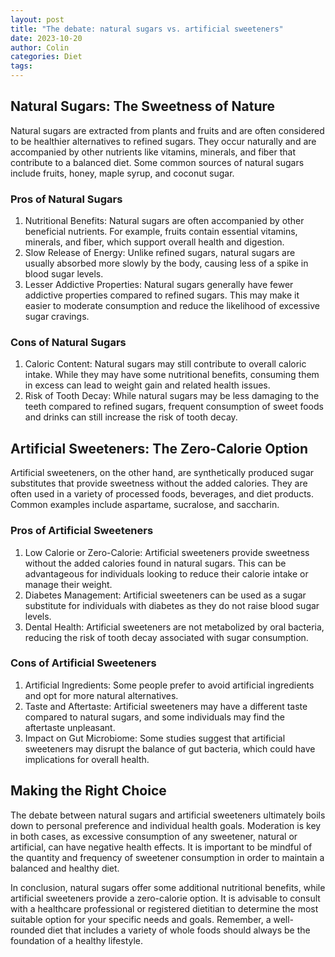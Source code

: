 ```yaml
---
layout: post
title: "The debate: natural sugars vs. artificial sweeteners"
date: 2023-10-20
author: Colin
categories: Diet
tags: 
---
```


## Natural Sugars: The Sweetness of Nature
Natural sugars are extracted from plants and fruits and are often considered to be healthier alternatives to refined sugars. They occur naturally and are accompanied by other nutrients like vitamins, minerals, and fiber that contribute to a balanced diet. Some common sources of natural sugars include fruits, honey, maple syrup, and coconut sugar.

### Pros of Natural Sugars
1. Nutritional Benefits: Natural sugars are often accompanied by other beneficial nutrients. For example, fruits contain essential vitamins, minerals, and fiber, which support overall health and digestion.
2. Slow Release of Energy: Unlike refined sugars, natural sugars are usually absorbed more slowly by the body, causing less of a spike in blood sugar levels.
3. Lesser Addictive Properties: Natural sugars generally have fewer addictive properties compared to refined sugars. This may make it easier to moderate consumption and reduce the likelihood of excessive sugar cravings.

### Cons of Natural Sugars
1. Caloric Content: Natural sugars may still contribute to overall caloric intake. While they may have some nutritional benefits, consuming them in excess can lead to weight gain and related health issues.
2. Risk of Tooth Decay: While natural sugars may be less damaging to the teeth compared to refined sugars, frequent consumption of sweet foods and drinks can still increase the risk of tooth decay.

## Artificial Sweeteners: The Zero-Calorie Option
Artificial sweeteners, on the other hand, are synthetically produced sugar substitutes that provide sweetness without the added calories. They are often used in a variety of processed foods, beverages, and diet products. Common examples include aspartame, sucralose, and saccharin.

### Pros of Artificial Sweeteners
1. Low Calorie or Zero-Calorie: Artificial sweeteners provide sweetness without the added calories found in natural sugars. This can be advantageous for individuals looking to reduce their calorie intake or manage their weight.
2. Diabetes Management: Artificial sweeteners can be used as a sugar substitute for individuals with diabetes as they do not raise blood sugar levels.
3. Dental Health: Artificial sweeteners are not metabolized by oral bacteria, reducing the risk of tooth decay associated with sugar consumption.

### Cons of Artificial Sweeteners
1. Artificial Ingredients: Some people prefer to avoid artificial ingredients and opt for more natural alternatives.
2. Taste and Aftertaste: Artificial sweeteners may have a different taste compared to natural sugars, and some individuals may find the aftertaste unpleasant.
3. Impact on Gut Microbiome: Some studies suggest that artificial sweeteners may disrupt the balance of gut bacteria, which could have implications for overall health.

## Making the Right Choice
The debate between natural sugars and artificial sweeteners ultimately boils down to personal preference and individual health goals. Moderation is key in both cases, as excessive consumption of any sweetener, natural or artificial, can have negative health effects. It is important to be mindful of the quantity and frequency of sweetener consumption in order to maintain a balanced and healthy diet.

In conclusion, natural sugars offer some additional nutritional benefits, while artificial sweeteners provide a zero-calorie option. It is advisable to consult with a healthcare professional or registered dietitian to determine the most suitable option for your specific needs and goals. Remember, a well-rounded diet that includes a variety of whole foods should always be the foundation of a healthy lifestyle.